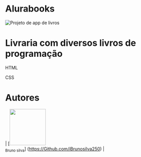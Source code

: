 # Alurabooks
![Projeto de app de livros](https://github.com/iBrunosilva250/Alurabooks/assets/135282680/945f10f5-45e6-4680-b2a2-a3f4ff2e29d2)

<h1>Livraria com diversos livros de programação</h1>
<p>HTML</p>
<p>CSS</p>

# Autores
| [<img loading="lazy" src="https://avatars.githubsusercontent.com/u/37356058?v=4" width=115><br><sub>Bruno silva</sub>] (https://Github.com/iBrunosilva250) |
